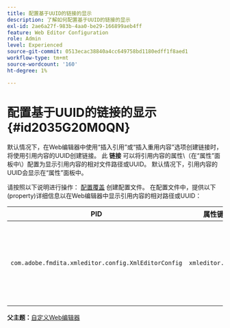 ```yaml
---
title: 配置基于UUID的链接的显示
description: 了解如何配置基于UUID的链接的显示
exl-id: 2ae6a27f-983b-4aa0-be29-166899aeb4ff
feature: Web Editor Configuration
role: Admin
level: Experienced
source-git-commit: 0513ecac38840a4cc649758bd1180edff1f8aed1
workflow-type: tm+mt
source-wordcount: '160'
ht-degree: 1%

---
```


# 配置基于UUID的链接的显示 {#id2035G20M0QN}

默认情况下，在Web编辑器中使用“插入引用”或“插入重用内容”选项创建链接时，将使用引用内容的UUID创建链接。 此 **链接** 可以将引用内容的属性\（在“属性”面板中\）配置为显示引用内容的相对文件路径或UUID。 默认情况下，引用内容的UUID会显示在“属性”面板中。

请按照以下说明进行操作： [配置覆盖](download-install-additional-config-override.md#) 创建配置文件。 在配置文件中，提供以下\(property\)详细信息以在Web编辑器中显示引用内容的相对路径或UUID：

| PID | 属性键 | 属性值 |
|---|------------|--------------|
| `com.adobe.fmdita.xmleditor.config.XmlEditorConfig` | `xmleditor.uuid` | 布尔值\(true/false\)。 如果要显示链接内容的相对路径，则将此属性设置为false。 <br> **默认值**： true |

**父主题：**[&#x200B;自定义Web编辑器](conf-web-editor.md)
